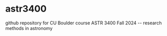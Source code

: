 # astr3400

github repository for CU Boulder course ASTR 3400 Fall 2024 -- research methods in astronomy
